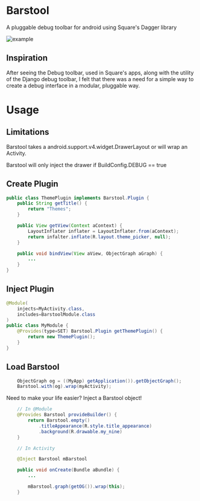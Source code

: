 Barstool
========

A pluggable debug toolbar for android using Square's Dagger library

![example](http://i.imgur.com/YnbMe7ul.png)

Inspiration
----

After seeing the Debug toolbar, used in Square's apps, along with the
utility of the Django debug toolbar, I felt that there was a need for a simple
way to create a debug interface in a modular, pluggable way.

Usage
=====

Limitations
----

Barstool takes a android.support.v4.widget.DrawerLayout or will wrap an Activity.

Barstool will only inject the drawer if BuildConfig.DEBUG == true


Create Plugin
----

```java
public class ThemePlugin implements Barstool.Plugin {
    public String getTitle() {
        return "Themes";
    }

    public View getView(Context aContext) {
        LayoutInflater inflater = LayoutInflater.from(aContext);
        return infalter.inflate(R.layout.theme_picker, null);
    }

    public void bindView(View aView, ObjectGraph aGraph) {
        ...
    }
}
```

Inject Plugin
----

```java
@Module(
    injects=MyActivity.class,
    includes=BarstoolModule.class
)
public class MyModule {
    @Provides(type=SET) Barstool.Plugin getThemePlugin() {
        return new ThemePlugin();
    }
}
```

Load Barstool
----

```java
    ObjectGraph og = ((MyApp) getApplication()).getObjectGraph();
    Barstool.with(og).wrap(myActivity); 
```

Need to make your life easier? 
Inject a Barstool object!

```java
    // In @Module
    @Provides Barstool provideBuilder() {
        return Barstool.empty()
            .titleAppearance(R.style.title_appearance)
            .background(R.drawable.my_nine)
    }

    // In Activity

    @Inject Barstool mBarstool

    public void onCreate(Bundle aBundle) {
        ...

        mBarstool.graph(getOG()).wrap(this);
    }
